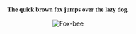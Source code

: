 <p align="center">
  <b><font face="Times New Roman">The quick brown fox jumps over the lazy dog.</font></b>
</p>

<p align="center">
 
  <img src="https://github.com/Halfmedia/Halfmedia/assets/74425304/161e809e-e7ee-4561-b10e-77443579c845" alt="Fox-bee"/>
</p>
